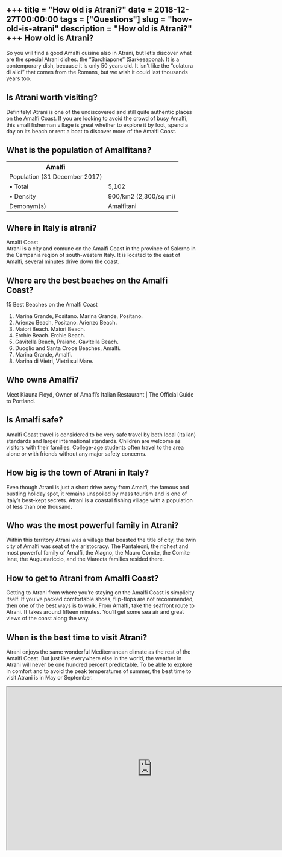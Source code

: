 +++
title = "How old is Atrani?"
date = 2018-12-27T00:00:00
tags = ["Questions"]
slug = "how-old-is-atrani"
description = "How old is Atrani?"
+++
How old is Atrani?
------------------

So you will find a good Amalfi cuisine also in Atrani, but let’s discover what are the special Atrani dishes. the “Sarchiapone” (Sarkeeapona). It is a contemporary dish, because it is only 50 years old. It isn’t like the “colatura di alici” that comes from the Romans, but we wish it could last thousands years too.

Is Atrani worth visiting?
-------------------------

Definitely! Atrani is one of the undiscovered and still quite authentic places on the Amalfi Coast. If you are looking to avoid the crowd of busy Amalfi, this small fisherman village is great whether to explore it by foot, spend a day on its beach or rent a boat to discover more of the Amalfi Coast.

What is the population of Amalfitana?
-------------------------------------

<table><tr><th>Amalfi</th></tr><tr><td>Population (31 December 2017)</td></tr><tr><td>• Total</td><td>5,102</td></tr><tr><td>• Density</td><td>900/km2 (2,300/sq mi)</td></tr><tr><td>Demonym(s)</td><td>Amalfitani</td></tr></table>

Where in Italy is atrani?
-------------------------

Amalfi Coast  
Atrani is a city and comune on the Amalfi Coast in the province of Salerno in the Campania region of south-western Italy. It is located to the east of Amalfi, several minutes drive down the coast.

Where are the best beaches on the Amalfi Coast?
-----------------------------------------------

15 Best Beaches on the Amalfi Coast

1. Marina Grande, Positano. Marina Grande, Positano.
2. Arienzo Beach, Positano. Arienzo Beach.
3. Maiori Beach. Maiori Beach.
4. Erchie Beach. Erchie Beach.
5. Gavitella Beach, Praiano. Gavitella Beach.
6. Duoglio and Santa Croce Beaches, Amalfi.
7. Marina Grande, Amalfi.
8. Marina di Vietri, Vietri sul Mare.

Who owns Amalfi?
----------------

Meet Kiauna Floyd, Owner of Amalfi’s Italian Restaurant | The Official Guide to Portland.

Is Amalfi safe?
---------------

Amalfi Coast travel is considered to be very safe travel by both local (Italian) standards and larger international standards. Children are welcome as visitors with their families. College-age students often travel to the area alone or with friends without any major safety concerns.

How big is the town of Atrani in Italy?
---------------------------------------

Even though Atrani is just a short drive away from Amalfi, the famous and bustling holiday spot, it remains unspoiled by mass tourism and is one of Italy’s best-kept secrets. Atrani is a coastal fishing village with a population of less than one thousand.

Who was the most powerful family in Atrani?
-------------------------------------------

Within this territory Atrani was a village that boasted the title of city, the twin city of Amalfi was seat of the aristocracy. The Pantaleoni, the richest and most powerful family of Amalfi, the Alagno, the Mauro Comite, the Comite Iane, the Augustariccio, and the Viarecta families resided there.

How to get to Atrani from Amalfi Coast?
---------------------------------------

Getting to Atrani from where you’re staying on the Amalfi Coast is simplicity itself. If you’ve packed comfortable shoes, flip-flops are not recommended, then one of the best ways is to walk. From Amalfi, take the seafront route to Atrani. It takes around fifteen minutes. You’ll get some sea air and great views of the coast along the way.

When is the best time to visit Atrani?
--------------------------------------

Atrani enjoys the same wonderful Mediterranean climate as the rest of the Amalfi Coast. But just like everywhere else in the world, the weather in Atrani will never be one hundred percent predictable. To be able to explore in comfort and to avoid the peak temperatures of summer, the best time to visit Atrani is in May or September.

<iframe allow="accelerometer; autoplay; clipboard-write; encrypted-media; gyroscope; picture-in-picture" allowfullscreen="" class="__youtube_prefs__  epyt-is-override  no-lazyload" data-no-lazy="1" data-origheight="433" data-origwidth="770" data-skipgform_ajax_framebjll="" height="433" id="_ytid_60772" loading="lazy" src="https://www.youtube.com/embed/WlXS88NBaE0?enablejsapi=1&autoplay=0&cc_load_policy=0&cc_lang_pref=&iv_load_policy=1&loop=0&modestbranding=0&rel=1&fs=1&playsinline=0&autohide=2&theme=dark&color=red&controls=1&" title="YouTube player" width="770"></iframe>